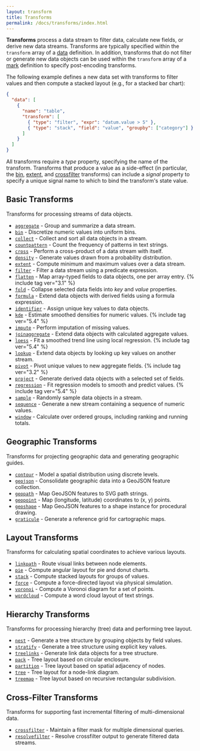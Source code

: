 ```yaml
---
layout: transform
title: Transforms
permalink: /docs/transforms/index.html
---
```


**Transforms** process a data stream to filter data, calculate new fields, or derive new data streams. Transforms are typically specified within the `transform` array of a [data](../data) definition. In addition, transforms that do not filter or generate new data objects can be used within the `transform` array of a [mark](../marks) definition to specify post-encoding transforms.

The following example defines a new data set with transforms to filter values and then compute a stacked layout (e.g., for a stacked bar chart):

```json
{
  "data": [
    {
      "name": "table",
      "transform": [
        { "type": "filter", "expr": "datum.value > 5" },
        { "type": "stack", "field": "value", "groupby": ["category"] }
      ]
    }
  ]
}
```

All transforms require a _type_ property, specifying the name of the transform. Transforms that produce a value as a side-effect (in particular, the [bin](bin), [extent](extent), and [crossfilter](crossfilter) transforms) can include a _signal_ property to specify a unique signal name to which to bind the transform's state value.

## Basic Transforms

Transforms for processing streams of data objects.

- [`aggregate`](aggregate) - Group and summarize a data stream.
- [`bin`](bin) - Discretize numeric values into uniform bins.
- [`collect`](collect) - Collect and sort all data objects in a stream.
- [`countpattern`](countpattern) - Count the frequency of patterns in text strings.
- [`cross`](cross) - Perform a cross-product of a data stream with itself.
- [`density`](density) - Generate values drawn from a probability distribution.
- [`extent`](extent) - Compute minimum and maximum values over a data stream.
- [`filter`](filter) - Filter a data stream using a predicate expression.
- [`flatten`](flatten) - Map array-typed fields to data objects, one per array entry. {% include tag ver="3.1" %}
- [`fold`](fold) - Collapse selected data fields into _key_ and _value_ properties.
- [`formula`](formula) - Extend data objects with derived fields using a formula expression.
- [`identifier`](identifier) - Assign unique key values to data objects.
- [`kde`](kde) - Estimate smoothed densities for numeric values. {% include tag ver="5.4" %}
- [`impute`](impute) - Perform imputation of missing values.
- [`joinaggregate`](joinaggregate) - Extend data objects with calculated aggregate values.
- [`loess`](loess) - Fit a smoothed trend line using local regression. {% include tag ver="5.4" %}
- [`lookup`](lookup) - Extend data objects by looking up key values on another stream.
- [`pivot`](pivot) - Pivot unique values to new aggregate fields. {% include tag ver="3.2" %}
- [`project`](project) - Generate derived data objects with a selected set of fields.
- [`regression`](regression) - Fit regression models to smooth and predict values. {% include tag ver="5.4" %}
- [`sample`](sample) - Randomly sample data objects in a stream.
- [`sequence`](sequence) - Generate a new stream containing a sequence of numeric values.
- [`window`](window) - Calculate over ordered groups, including ranking and running totals.

## Geographic Transforms

Transforms for projecting geographic data and generating geographic guides.

- [`contour`](contour) - Model a spatial distribution using discrete levels.
- [`geojson`](geojson) - Consolidate geographic data into a GeoJSON feature collection.
- [`geopath`](geopath) - Map GeoJSON features to SVG path strings.
- [`geopoint`](geopoint) - Map (longitude, latitude) coordinates to (x, y) points.
- [`geoshape`](geoshape) - Map GeoJSON features to a shape instance for procedural drawing.
- [`graticule`](graticule) - Generate a reference grid for cartographic maps.

## Layout Transforms

Transforms for calculating spatial coordinates to achieve various layouts.

- [`linkpath`](linkpath) - Route visual links between node elements.
- [`pie`](pie) - Compute angular layout for pie and donut charts.
- [`stack`](stack) - Compute stacked layouts for groups of values.
- [`force`](force) - Compute a force-directed layout via physical simulation.
- [`voronoi`](voronoi) - Compute a Voronoi diagram for a set of points.
- [`wordcloud`](wordcloud) - Compute a word cloud layout of text strings.

## Hierarchy Transforms

Transforms for processing hierarchy (tree) data and performing tree layout.

- [`nest`](nest) - Generate a tree structure by grouping objects by field values.
- [`stratify`](stratify) - Generate a tree structure using explicit key values.
- [`treelinks`](treelinks) - Generate link data objects for a tree structure.
- [`pack`](pack) - Tree layout based on circular enclosure.
- [`partition`](partition) - Tree layout based on spatial adjacency of nodes.
- [`tree`](tree) - Tree layout for a node-link diagram.
- [`treemap`](treemap) - Tree layout based on recursive rectangular subdivision.

## Cross-Filter Transforms

Transforms for supporting fast incremental filtering of multi-dimensional data.

- [`crossfilter`](crossfilter) - Maintain a filter mask for multiple dimensional queries.
- [`resolvefilter`](resolvefilter) - Resolve crossfilter output to generate filtered data streams.
